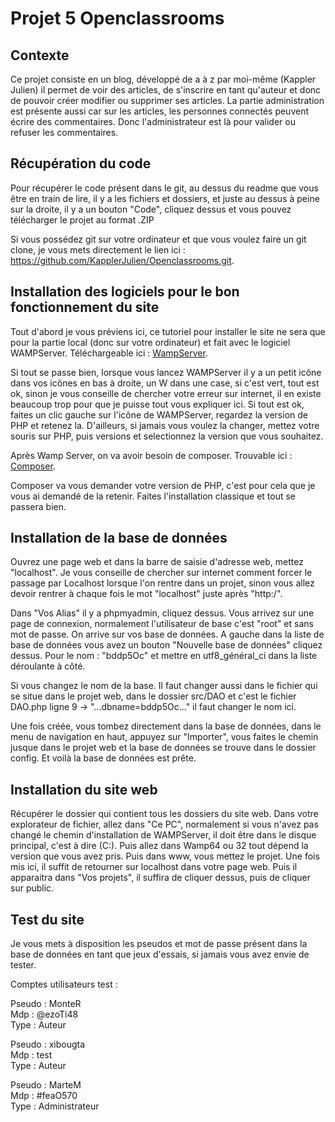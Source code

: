 # Projet 5 Openclassrooms

## Contexte

Ce projet consiste en un blog, développé de a à z par moi-même (Kappler Julien) il permet de voir des articles, de s'inscrire en tant qu'auteur et donc de pouvoir créer modifier ou supprimer ses articles.
La partie administration est présente aussi car sur les articles, les personnes connectés peuvent écrire des commentaires. Donc l'administrateur est là pour valider ou refuser les commentaires.

## Récupération du code

Pour récupérer le code présent dans le git, au dessus du readme que vous être en train de lire, il y a les fichiers et dossiers, et juste au dessus à peine sur la droite, il y a un bouton "Code", cliquez dessus et vous pouvez télécharger le projet au format .ZIP

Si vous possédez git sur votre ordinateur et que vous voulez faire un git clone, je vous mets directement le lien ici : https://github.com/KapplerJulien/Openclassrooms.git. 

## Installation des logiciels pour le bon fonctionnement du site

Tout d'abord je vous préviens ici, ce tutoriel pour installer le site ne sera que pour la partie local (donc sur votre ordinateur) et fait avec le logiciel WAMPServer.
Téléchargeable ici : [WampServer](https://www.wampserver.com/).

Si tout se passe bien, lorsque vous lancez WAMPServer il y a un petit icône dans vos icônes en bas à droite, un W dans une case, si c'est vert, tout est ok, sinon je vous conseille de chercher votre erreur sur internet, il en existe beaucoup trop pour que je puisse tout vous expliquer ici.
Si tout est ok, faites un clic gauche sur l'icône de WAMPServer, regardez la version de PHP et retenez la. D'ailleurs, si jamais vous voulez la changer, mettez votre souris sur PHP, puis versions et selectionnez la version que vous souhaitez.

Après Wamp Server, on va avoir besoin de composer. Trouvable ici : [Composer](https://getcomposer.org/).

Composer va vous demander votre version de PHP, c'est pour cela que je vous ai demandé de la retenir.
Faites l'installation classique et tout se passera bien.

## Installation de la base de données

Ouvrez une page web et dans la barre de saisie d'adresse web, mettez "localhost". Je vous conseille de chercher sur internet comment forcer le passage par Localhost lorsque l'on rentre dans un projet, sinon vous allez devoir rentrer à chaque fois le mot "localhost" juste après "http:/".

Dans "Vos Alias" il y a phpmyadmin, cliquez dessus. 
Vous arrivez sur une page de connexion, normalement l'utilisateur de base c'est "root" et sans mot de passe.
On arrive sur vos base de données.
A gauche dans la liste de base de données vous avez un bouton "Nouvelle base de données" cliquez dessus.
Pour le nom : "bddp5Oc" et mettre en utf8_général_ci dans la liste déroulante à côté.

Si vous changez le nom de la base. Il faut changer aussi dans le fichier qui se situe dans le projet web, dans le dossier src/DAO et c'est le fichier DAO.php
ligne 9 -> "...dbname=bddp5Oc..." il faut changer le nom ici.

Une fois créée, vous tombez directement dans la base de données, dans le menu de navigation en haut, appuyez sur "Importer", vous faites le chemin jusque dans le projet web et la base de données se trouve dans le dossier config.
Et voilà la base de données est prête.

## Installation du site web

Récupérer le dossier qui contient tous les dossiers du site web.
Dans votre explorateur de fichier, allez dans "Ce PC", normalement si vous n'avez pas changé le chemin d'installation de WAMPServer, il doit être dans le disque principal, c'est à dire (C:).
Puis allez dans Wamp64 ou 32 tout dépend la version que vous avez pris. Puis dans www, vous mettez le projet.
Une fois mis ici, il suffit de retourner sur localhost dans votre page web. Puis il apparaitra dans "Vos projets", il suffira de cliquer dessus, puis de cliquer sur public.

## Test du site

Je vous mets à disposition les pseudos et mot de passe présent dans la base de données en tant que jeux d'essais, si jamais vous avez envie de tester.

Comptes utilisateurs test : 

Pseudo : MonteR  
Mdp : @ezoTi48  
Type : Auteur   

Pseudo : xibougta  
Mdp : test  
Type : Auteur  

Pseudo : MarteM  
Mdp : #feaO570  
Type : Administrateur  

